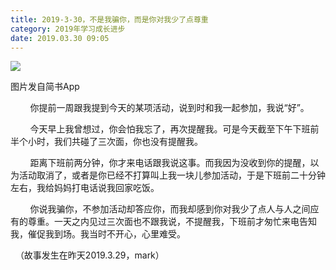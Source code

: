 ```yaml
---
title: 2019-3-30，不是我骗你，而是你对我少了点尊重
category: 2019年学习成长进步
date: 2019.03.30 09:05
---
```


![](https://markdown-1301532546.cos.ap-guangzhou.myqcloud.com/peipei_blog/20210921144139.jpeg)  

图片发自简书App

  

        你提前一周跟我提到今天的某项活动，说到时和我一起参加，我说“好”。  

        今天早上我曾想过，你会怕我忘了，再次提醒我。可是今天截至下午下班前半个小时，我们共碰了三次面，你也没有提醒我。  

        距离下班前两分钟，你才来电话跟我说这事。而我因为没收到你的提醒，以为活动取消了，或者是你已经不打算叫上我一块儿参加活动，于是下班前二十分钟左右，我给妈妈打电话说我回家吃饭。  

        你说我骗你，不参加活动却答应你，而我却感到你对我少了点人与人之间应有的尊重。一天之内见过三次面也不跟我说，不提醒我，下班前才匆忙来电告知我，催促我到场。我当时不开心，心里难受。

  （故事发生在昨天2019.3.29，mark）